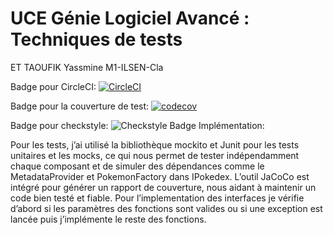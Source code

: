 # UCE Génie Logiciel Avancé : Techniques de tests
ET TAOUFIK Yassmine
M1-ILSEN-Cla

Badge pour CircleCI: [![CircleCI](https://dl.circleci.com/status-badge/img/gh/YassmineEttaoufik/ceri-m1-techniques-de-test/tree/master.svg?style=svg)](https://dl.circleci.com/status-badge/redirect/gh/YassmineEttaoufik/ceri-m1-techniques-de-test/tree/master)

Badge pour la couverture de test: [![codecov](https://codecov.io/github/YassmineEttaoufik/ceri-m1-techniques-de-test/graph/badge.svg?token=CGIUKS6JE9)](https://codecov.io/github/YassmineEttaoufik/ceri-m1-techniques-de-test)

Badge pour checkstyle: ![Checkstyle Badge]([https://github.com/YassmineEttaoufik/ceri-m1-techniques-de-test/tree/master/TP-techniques_de_test/checkstyle-result.svg](https://raw.githubusercontent.com/YassmineEttaoufik/ceri-m1-techniques-de-test/refs/heads/master/TP-techniques_de_test/checkstyle-result.svg))
Implémentation:

Pour les tests, j’ai utilisé la bibliothèque mockito et Junit pour les tests unitaires et les mocks, ce qui nous permet de tester indépendamment chaque composant et de simuler des dépendances comme le MetadataProvider et PokemonFactory dans IPokedex. 
L’outil JaCoCo est intégré pour générer un rapport de couverture, nous aidant à maintenir un code bien testé et fiable.
Pour l’implementation des interfaces je vérifie d’abord si les paramètres des fonctions sont valides ou si une exception est lancée puis j’implémente le reste des fonctions. 


